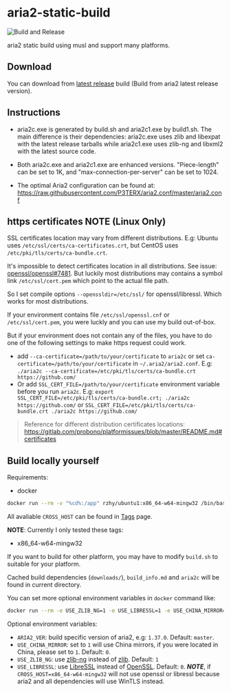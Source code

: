 # aria2-static-build

![Build and Release](https://github.com/rzhy1/aria2-static-build/actions/workflows/build_and_release.yml/badge.svg)

aria2 static build using musl and support many platforms.

## Download

You can download from  [latest release](https://github.com/rzhy1/aria2-static-build/releases/latest) build (Build from aria2 latest release version).

## Instructions

- aria2c.exe is generated by build.sh
  and aria2c1.exe by build1.sh.
  The main difference is their dependencies:
  aria2c.exe uses zlib and libexpat with the latest release tarballs
  while aria2c1.exe uses zlib-ng and libxml2 with the latest source code.

- Both aria2c.exe and aria2c1.exe are enhanced versions. "Piece-length" can be set to 1K, and "max-connection-per-server" can be set to 1024.

- The optimal Aria2 configuration can be found at: https://raw.githubusercontent.com/P3TERX/aria2.conf/master/aria2.conf

## https certificates NOTE (Linux Only)

SSL certificates location may vary from different distributions. E.g: Ubuntu uses `/etc/ssl/certs/ca-certificates.crt`, but CentOS uses `/etc/pki/tls/certs/ca-bundle.crt`.

It's impossible to detect certificates location in all distributions. See issue: [openssl/openssl#7481](https://github.com/openssl/openssl/issues/7481). But luckily most distributions may contains a symbol link `/etc/ssl/cert.pem` which point to the actual file path.

So I set compile options `--openssldir=/etc/ssl/` for openssl/libressl. Which works for most distributions.

If your environment contains file `/etc/ssl/openssl.cnf` or `/etc/ssl/cert.pem`, you were luckly and you can use my build out-of-box.

But if your environment does not contain any of the files, you have to do one of the following settings to make https request could work.

- add `--ca-certificate=/path/to/your/certificate` to `aria2c` or set `ca-certificate=/path/to/your/certificate` in `~/.aria2/aria2.conf`. E.g: `./aria2c --ca-certificate=/etc/pki/tls/certs/ca-bundle.crt https://github.com/`
- Or add `SSL_CERT_FILE=/path/to/your/certificate` environment variable before you run `aria2c`. E.g: `export SSL_CERT_FILE=/etc/pki/tls/certs/ca-bundle.crt; ./aria2c https://github.com/` or `SSL_CERT_FILE=/etc/pki/tls/certs/ca-bundle.crt ./aria2c https://github.com/`

> Reference for different distribution certificates locations: https://gitlab.com/probono/platformissues/blob/master/README.md#certificates

## Build locally yourself

Requirements:

- docker

```sh
docker run --rm -v "%cd%:/app" rzhy/ubuntu1:x86_64-w64-mingw32 /bin/bash -c "cd /app && ./build.sh"
```

All avaliable `CROSS_HOST` can be found in [Tags](https://hub.docker.com/r/rzhy/ubuntu/tags) page.

**NOTE**: Currently I only tested these tags:

- x86_64-w64-mingw32

If you want to build for other platform, you may have to modify `build.sh` to suitable for your platform.

Cached build dependencies (`downloads/`), `build_info.md` and `aria2c` will be found in current directory.

You can set more optional environment variables in `docker` command like:

```sh
docker run --rm -e USE_ZLIB_NG=1 -e USE_LIBRESSL=1 -e USE_CHINA_MIRROR=0 -v "%cd%:/app" rzhy/ubuntu:x86_64-w64-mingw32 /bin/bash -c "cd /app && ./build.sh"
```

Optional environment variables:

- `ARIA2_VER`: build specific version of aria2, e.g: `1.37.0`. Default: `master`.
- `USE_CHINA_MIRROR`: set to `1` will use China mirrors, if you were located in China, please set to `1`. Default: `0`.
- `USE_ZLIB_NG`: use [zlib-ng](https://github.com/zlib-ng/zlib-ng) instead of [zlib](https://zlib.net/). Default: `1`
- `USE_LIBRESSL`: use [LibreSSL](https://www.libressl.org/) instead of [OpenSSL](https://www.openssl.org/). Default: `0`. **_NOTE_**, if `CROSS_HOST=x86_64-w64-mingw32` will not use openssl or libressl because aria2 and all dependencies will use WinTLS instead.
